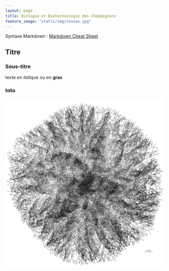 ```yaml
---
layout: page
title: Biologie et Biotechnologie des Champignons
feature_image: "static/img/reseau.jpg"
---
```


Syntaxe Markdown : [Markdown Cheat Sheet](https://www.markdownguide.org/cheat-sheet)

## Titre

### Sous-titre

texte en *italique* ou en **gras**

### toto

![](static/img/reseau.jpg)
